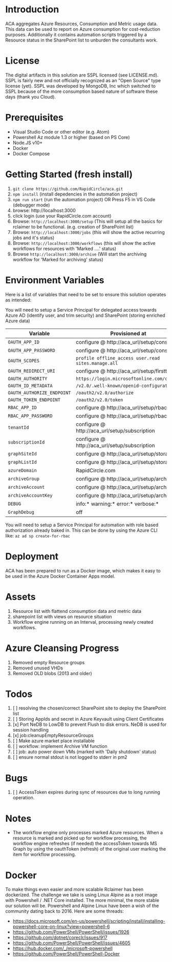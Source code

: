 # Introduction 
ACA aggregates Azure Resources, Consumption and Metric usage data. This data can be used to report on Azure consumption for cost-reduction purposes. Additionally it contains automation scripts triggered by a Resource status in the SharePoint list to unburden the consultants work.

# License
The digital artifacts in this solution are SSPL licensed (see LICENSE.md). SSPL is fairly new and not officially recognized as an "Open Source" type license (yet). SSPL was developed by MongoDB, Inc which switched to SSPL because of
the more consumption based nature of software these days (thank you Cloud).

# Prerequisites
* Visual Studio Code or other editor (e.g. Atom)
* Powershell Az module 1.3 or higher (based on PS Core)
* Node.JS v10+
* Docker
* Docker Compose

# Getting Started (fresh install)
1. ```git clone https://github.com/RapidCircle/aca.git```
2. ```npm install``` (install depedencies in the automation project)
3. ```npm run start``` (run the automation project)   OR   Press F5 in VS Code (debugger mode)
4. browse: http://localhost:3000
5. click login (use your RapidCircle.com account)
6. Browse: ```http://localhost:3000/setup``` (This will setup all the basics for rclaimer to be functional. (e.g. creation of SharePoint list)
7. Browse: ```http://localhost:3000/jobs``` (this will show the active recurring jobs and it's status)
8. Browse: ```http://localhost:3000/workflows``` (this will show the active workflows for resources with 'Marked ....' status)
9. Browse ```http://localhost:3000/archive``` (Will start the archiving workflow for 'Marked for archiving' status)

# Environment Variables
Here is a list of variables that need to be set to ensure this solution operates as intended:

You will need to setup a Service Principal for delegated access towards Azure AD (identify user, and trim security) and SharePoint (storing enriched Azure data)

| Variable | Provisioned at |
| --- | --- |
| `OAUTH_APP_ID` | configure @ http://aca_url/setup/consent |
| `OAUTH_APP_PASSWORD` |configure @ http://aca_url/setup/consent |
| `OAUTH_SCOPES` | `profile offline_access user.read sites.manage.all` |
| `OAUTH_REDIRECT_URI` | configure @ http://aca_url/setup/firsttime |
| `OAUTH_AUTHORITY` | `https://login.microsoftonline.com/common` | 
| `OAUTH_ID_METADATA` | `/v2.0/.well-known/openid-configuration` | 
| `OAUTH_AUTHORIZE_ENDPOINT` | `/oauth2/v2.0/authorize` | 
| `OAUTH_TOKEN_ENDPOINT` | `/oauth2/v2.0/token` |
| `RBAC_APP_ID` | configure @ http://aca_url/setup/rbac |
| `RBAC_APP_PASSWORD` | configure @ http://aca_url/setup/rbac |
| `tenantId` | configure @ http://aca_url/setup/subscription |
| `subscriptionId` | configure @ http://aca_url/setup/subscription |
| `graphSiteId` | configure @ http://aca_url/setup/storage |
| `graphListId`  | configure @ http://aca_url/setup/storage |
| `azureDomain` | RapidCircle.com |
| `archiveGroup` | configure @ http://aca_url/setup/archive |
| `archiveAccount` | configure @ http://aca_url/setup/archive |
| `archiveAccountKey` | configure @ http://aca_url/setup/archive |
| `DEBUG` | info:* warning:* error:* verbose:* |
| `GraphDebug` | off |

You will need to setup a Service Principal for automation with role based authorization already baked in. This can be done by using the Azure CLI like:
```az ad sp create-for-rbac```


# Deployment
ACA has been prepared to run as a Docker image, which makes it easy to be used in the Azure Docker Container Apps model.

# Assets
1. Resource list with flattend consumption data and metric data
2. sharepoint list with views on resource situation
3. Workflow engine running on an Interval, processing newly created workflows. 

# Azure Cleansing Progress
1. Removed empty Resource groups
2. Removed unused VHDs
3. Removed OLD blobs (2013 and older)

# Todos
1. [ ] resolving the chosen/correct SharePoint site to deploy the SharePoint list
2. [ ] Storing AppIds and secret in Azure Keyvault using Client Certificates
3. [x] Port NeDB to LowDB to prevent Flush to disk errors. NeDB is used for session handling  
4. [x] job:cleanupEmptyResourceGroups
5. [ ] Make azure market place installable
6. [ ] workflow: implement Archive VM function 
7. [ ] job: auto power down VMs (marked with 'Daily shutdown' status)
8. [ ] ensure normal stdout is not logged to stderr in pm2

# Bugs
1. [ ] AccessToken expires during sync of resources due to long running operation. 

# Notes
* The workflow engine only processes marked Azure resources. When a resource is marked and picked up for workflow processing, the workflow engine refreshes (if needed) the accessToken towards MS Graph by using the oauthToken (refresh) of the original user marking the item for workflow processing.

# Docker
To make things even easier and more scalable Rclaimer has been dockerized. The challenge we take is using Linux Alpine as a root image with Powershell / .NET Core installed. The more minimal, the more stable our solution will be. Powershell and Alpine Linux have been a wish of the community dating back to 2016. Here are some threads:
* https://docs.microsoft.com/en-us/powershell/scripting/install/installing-powershell-core-on-linux?view=powershell-6
* https://github.com/PowerShell/PowerShell/issues/1926
* https://github.com/dotnet/coreclr/issues/917
* https://github.com/PowerShell/PowerShell/issues/4605
* https://hub.docker.com/_/microsoft-powershell
* https://github.com/PowerShell/PowerShell-Docker